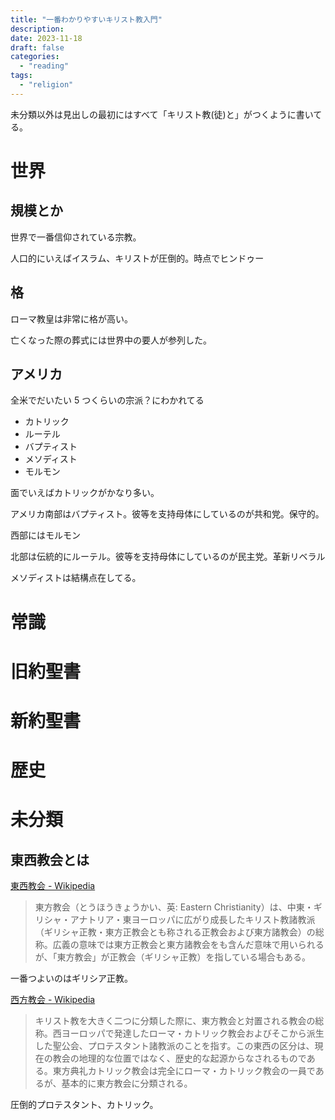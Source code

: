 ```yaml
---
title: "一番わかりやすいキリスト教入門"
description:
date: 2023-11-18
draft: false
categories:
  - "reading"
tags:
  - "religion"
---
```


未分類以外は見出しの最初にはすべて「キリスト教(徒)と」がつくように書いてる。

# 世界

## 規模とか

世界で一番信仰されている宗教。

人口的にいえばイスラム、キリストが圧倒的。時点でヒンドゥー

## 格

ローマ教皇は非常に格が高い。

亡くなった際の葬式には世界中の要人が参列した。

## アメリカ

全米でだいたい 5 つくらいの宗派？にわかれてる

- カトリック
- ルーテル
- バプティスト
- メソディスト
- モルモン

面でいえばカトリックがかなり多い。

アメリカ南部はバプティスト。彼等を支持母体にしているのが共和党。保守的。

西部にはモルモン

北部は伝統的にルーテル。彼等を支持母体にしているのが民主党。革新リベラル

メソディストは結構点在してる。

# 常識

# 旧約聖書

# 新約聖書

# 歴史

# 未分類

## 東西教会とは

[東西教会 - Wikipedia](https://ja.wikipedia.org/wiki/%E6%9D%B1%E8%A5%BF%E6%95%99%E4%BC%9A)

> 東方教会（とうほうきょうかい、英: Eastern Christianity）は、中東・ギリシャ・アナトリア・東ヨーロッパに広がり成長したキリスト教諸教派（ギリシャ正教・東方正教会とも称される正教会および東方諸教会）の総称。広義の意味では東方正教会と東方諸教会をも含んだ意味で用いられるが、「東方教会」が正教会（ギリシャ正教）を指している場合もある。

一番つよいのはギリシア正教。

[西方教会 - Wikipedia](https://ja.wikipedia.org/wiki/%E8%A5%BF%E6%96%B9%E6%95%99%E4%BC%9A)

> キリスト教を大きく二つに分類した際に、東方教会と対置される教会の総称。西ヨーロッパで発達したローマ・カトリック教会およびそこから派生した聖公会、プロテスタント諸教派のことを指す。この東西の区分は、現在の教会の地理的な位置ではなく、歴史的な起源からなされるものである。東方典礼カトリック教会は完全にローマ・カトリック教会の一員であるが、基本的に東方教会に分類される。

圧倒的プロテスタント、カトリック。
